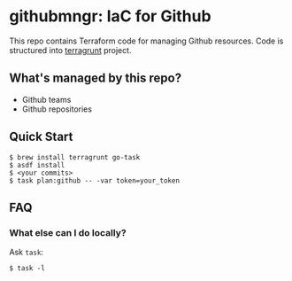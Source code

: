 # githubmngr: IaC for Github

This repo contains Terraform code for managing Github resources. 
Code is structured into [terragrunt][] project.

## What's managed by this repo?

- Github teams
- Github repositories

## Quick Start

```
$ brew install terragrunt go-task
$ asdf install
$ <your commits>
$ task plan:github -- -var token=your_token
```

## FAQ

### What else can I do locally?

Ask `task`:

```
$ task -l
```

[terragrunt]: https://terragrunt.gruntwork.io/
